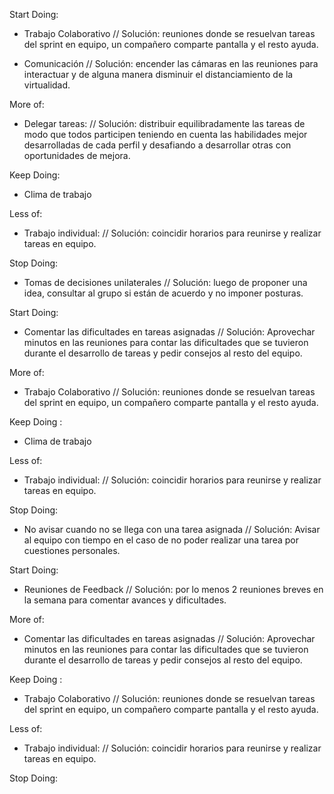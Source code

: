 <!-- Retrospectiva Sprint 1 -->

Start Doing: 
* Trabajo Colaborativo  // Solución: reuniones donde se resuelvan tareas del sprint en equipo, un compañero comparte pantalla y el resto ayuda.

* Comunicación      // Solución: encender las cámaras en las reuniones para interactuar y de alguna manera disminuir el distanciamiento de la virtualidad. 

More of:

* Delegar tareas:    // Solución: distribuir equilibradamente las tareas de modo que todos participen teniendo en cuenta las habilidades mejor desarrolladas de cada perfil y desafiando a desarrollar otras con oportunidades de mejora.

Keep Doing:

* Clima de trabajo

Less of: 

* Trabajo individual:   // Solución: coincidir horarios para reunirse y realizar tareas en equipo.  

Stop Doing:

* Tomas de decisiones unilaterales     // Solución: luego de proponer una idea, consultar al grupo si están de acuerdo y no imponer posturas.

<!-- Retrospectiva Sprint 2 -->

Start Doing: 

* Comentar las dificultades en tareas asignadas   // Solución: Aprovechar minutos en las reuniones para contar las dificultades que se tuvieron durante el desarrollo de tareas y pedir consejos al resto del equipo.

More of:
* Trabajo Colaborativo  // Solución: reuniones donde se resuelvan tareas del sprint en equipo, un compañero comparte pantalla y el resto ayuda.

Keep Doing :
* Clima de trabajo

Less of: 
* Trabajo individual:   // Solución: coincidir horarios para reunirse y realizar tareas en equipo.  

Stop Doing:
* No avisar cuando no se llega con una tarea asignada   // Solución: Avisar al equipo con tiempo en el caso de no poder realizar una tarea por cuestiones personales.

<!-- Retrospectiva Sprint 3 -->

Start Doing: 
* Reuniones de Feedback   // Solución: por lo menos 2 reuniones breves en la semana para comentar avances y dificultades. 

More of:
* Comentar las dificultades en tareas asignadas   // Solución: Aprovechar minutos en las reuniones para contar las dificultades que se tuvieron durante el desarrollo de tareas y pedir consejos al resto del equipo.

Keep Doing :
* Trabajo Colaborativo  // Solución: reuniones donde se resuelvan tareas del sprint en equipo, un compañero comparte pantalla y el resto ayuda.

Less of: 
* Trabajo individual:   // Solución: coincidir horarios para reunirse y realizar tareas en equipo.  

Stop Doing: